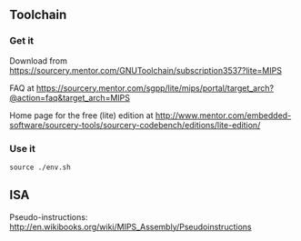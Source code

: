 ## Toolchain

### Get it
Download from https://sourcery.mentor.com/GNUToolchain/subscription3537?lite=MIPS

FAQ at https://sourcery.mentor.com/sgpp/lite/mips/portal/target_arch?@action=faq&target_arch=MIPS

Home page for the free (lite) edition at http://www.mentor.com/embedded-software/sourcery-tools/sourcery-codebench/editions/lite-edition/

### Use it

    source ./env.sh



## ISA

Pseudo-instructions: http://en.wikibooks.org/wiki/MIPS_Assembly/Pseudoinstructions
